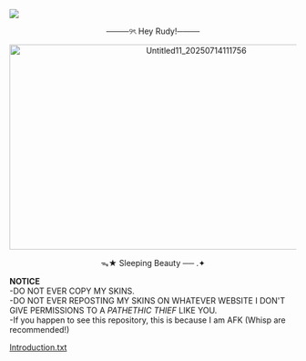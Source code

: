 ![](https://komarev.com/ghpvc/?username=CynFireMint)

<p align="center">────୨ৎ Hey Rudy!────</p>

<p align="center"><img width="640" height="360" alt="Untitled11_20250714111756" src="https://github.com/user-attachments/assets/e0dd5c14-492e-43fc-92da-cdcd0f7d2ee2" /></p>

<p align="center">ᯓ★ Sleeping Beauty ── .✦</p>

**NOTICE**\
-DO NOT EVER COPY MY SKINS.\
-DO NOT EVER REPOSTING MY SKINS ON WHATEVER WEBSITE I DON'T GIVE PERMISSIONS TO A _PATHETHIC THIEF_ LIKE YOU.\
-If you happen to see this repository, this is because I am AFK (Whisp are recommended!)

[Introduction.txt](https://github.com/CynFireMint/Introduction-Infro.git)
